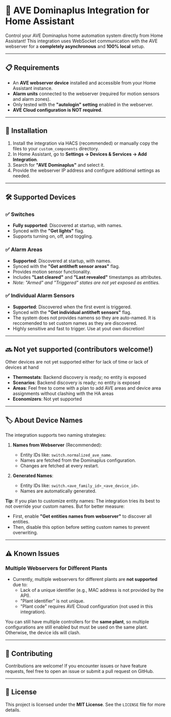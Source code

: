 # 🌟 AVE Dominaplus Integration for Home Assistant

Control your AVE Dominaplus home automation system directly from Home Assistant! This integration uses WebSocket communication with the AVE webserver for a **completely asynchronous** and **100% local** setup.

---

## 📋 Requirements

- An **AVE webserver device** installed and accessible from your Home Assistant instance.
- **Alarm units** connected to the webserver (required for motion sensors and alarm zones).
- Only tested with the **"autologin" setting** enabled in the webserver.
- **AVE Cloud configuration is NOT required**.

---

## 🚀 Installation

1. Install the integration via HACS (recommended) or manually copy the files to your `custom_components` directory.
2. In Home Assistant, go to **Settings → Devices & Services → Add Integration**.
3. Search for **"AVE Dominaplus"** and select it.
4. Provide the webserver IP address and configure additional settings as needed.

---

## 🛠️ Supported Devices

### ✅ Switches
- **Fully supported**: Discovered at startup, with names.
- Synced with the **"Get lights"** flag.
- Supports turning on, off, and toggling.

### ✅ Alarm Areas
- **Supported**: Discovered at startup, with names.
- Synced with the **"Get antitheft sensor areas"** flag.
- Provides motion sensor functionality.
- Includes **"Last cleared"** and **"Last revealed"** timestamps as attributes.
- *Note: "Armed" and "Triggered" states are not yet exposed as entities.*

### ✅ Individual Alarm Sensors
- **Supported**: Discovered when the first event is triggered.
- Synced with the **"Get individual antitheft sensors"** flag.
- The system does not provides namens so they are auto-named. It is reccomended to set custom names as they are discovered.
- Highly sensitive and fast to trigger. Use at yout own discretion!

---

## 🔜 Not yet supported (contributors welcome!)

Other devices are not yet supported either for lack of time or lack of devices at hand

- **Thermostats**: Backend discovery is ready; no entity is exposed
- **Scenarios**: Backend discovery is ready; no entity is exposed
- **Areas**: Feel free to come with a plan to add AVE areas and device area assignments without clashing with the HA areas
- **Economizers**: Not yet supported

---

## 🏷️ About Device Names

The integration supports two naming strategies:

1. **Names from Webserver** (Recommended):
   - Entity IDs like: `switch.normalized_ave_name`.
   - Names are fetched from the Dominaplus configuration.
   - Changes are fetched at every restart.

2. **Generated Names**:
   - Entity IDs like: `switch.<ave_family_id>_<ave_device_id>`.
   - Names are automatically generated.

**Tip**: If you plan to customize entity names:
The integration tries its best to not override your custom names. But for better measure:
- First, enable **"Get entities names from webserver"** to discover all entities.
- Then, disable this option before setting custom names to prevent overwriting.

---

## ⚠️ Known Issues

### Multiple Webservers for Different Plants
- Currently, multiple webservers for different plants are **not supported** due to:
  - Lack of a unique identifier (e.g., MAC address is not provided by the API).
  - "Plant identifier" is not unique.
  - "Plant code" requires AVE Cloud configuration (not used in this integration).

You can still have multiple controllers for the **same plant**, so multiple configurations are still enabled but must be used on the same plant. Otherwise, the device ids will clash.

---

## 🤝 Contributing

Contributions are welcome! If you encounter issues or have feature requests, feel free to open an issue or submit a pull request on GitHub.

---

## 📜 License

This project is licensed under the **MIT License**. See the `LICENSE` file for more details.


